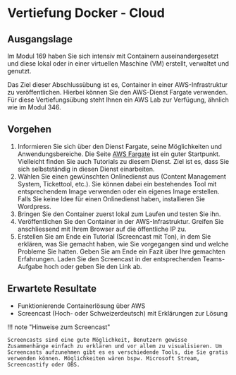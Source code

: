# Vertiefung Docker - Cloud

## Ausgangslage
Im Modul 169 haben Sie sich intensiv mit Containern auseinandergesetzt und diese lokal oder in einer virtuellen Maschine (VM) erstellt, verwaltet und genutzt.

Das Ziel dieser Abschlussübung ist es, Container in einer AWS-Infrastruktur zu veröffentlichen. Hierbei können Sie den AWS-Dienst Fargate verwenden. Für diese Vertiefungsübung steht Ihnen ein AWS Lab zur Verfügung, ähnlich wie im Modul 346.

## Vorgehen

1. Informieren Sie sich über den Dienst Fargate, seine Möglichkeiten und Anwendungsbereiche. Die Seite [AWS Fargate](https://aws.amazon.com/de/fargate/) ist ein guter Startpunkt. Vielleicht finden Sie auch Tutorials zu diesem Dienst. Ziel ist es, dass Sie sich selbstständig in diesen Dienst einarbeiten.
2. Wählen Sie einen gewünschten Onlinedienst aus (Content Management System, Tickettool, etc.). Sie können dabei ein bestehendes Tool mit entsprechendem Image verwenden oder ein eigenes Image erstellen. Falls Sie keine Idee für einen Onlinedienst haben, installieren Sie Wordpress.
3. Bringen Sie den Container zuerst lokal zum Laufen und testen Sie ihn.
4. Veröffentlichen Sie den Container in der AWS-Infrastruktur. Greifen Sie anschliessend mit Ihrem Browser auf die öffentliche IP zu.
5. Erstellen Sie am Ende ein Tutorial (Screencast mit Ton), in dem Sie erklären, was Sie gemacht haben, wie Sie vorgegangen sind und welche Probleme Sie hatten. Geben Sie am Ende ein Fazit über Ihre gemachten Erfahrungen. Laden Sie den Screencast in der entsprechenden Teams-Aufgabe hoch oder geben Sie den Link ab.

## Erwartete Resultate

- Funktionierende Containerlösung über AWS
- Screencast (Hoch- oder Schweizerdeutsch) mit Erklärungen zur Lösung

!!! note "Hinweise zum Screencast"

    Screencasts sind eine gute Möglichkeit, Benutzern gewisse Zusammenhänge einfach zu erklären und vor allem zu visualisieren. Um Screencasts aufzunehmen gibt es es verschiedende Tools, die Sie gratis verwenden können. Möglichkeiten wären bspw. Microsoft Stream, Screencastify oder OBS.

